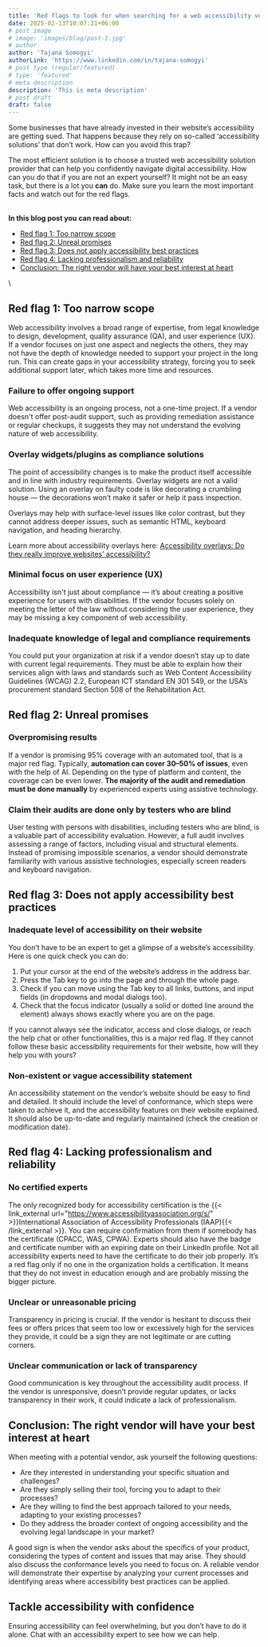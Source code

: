 ```yaml
---
title: 'Red flags to look for when searching for a web accessibility vendor'
date: 2025-02-13T10:07:21+06:00
# post image
# image: 'images/blog/post-1.jpg'
# author
author: 'Tajana Somogyi'
authorLink: 'https://www.linkedin.com/in/tajana-somogyi'
# post type (regular/featured)
# type: 'featured'
# meta description
description: 'This is meta description'
# post draft
draft: false
---
```



Some businesses that have already invested in their website’s accessibility are getting sued. That happens because they rely on so-called ‘accessibility solutions’ that don’t work. How can you avoid this trap?

The most efficient solution is to choose a trusted web accessibility solution provider that can help you confidently navigate digital accessibility. How can you do that if you are not an expert yourself? It might not be an easy task, but there is a lot you **can** do. Make sure you learn the most important facts and watch out for the red flags.

\
**In this blog post you can read about:** 
- [Red flag 1: Too narrow scope](#red-flag-1-too-narrow-scope)
- [Red flag 2: Unreal promises](#red-flag-2-unreal-promises)
- [Red flag 3: Does not apply accessibility best practices](#red-flag-3-does-not-apply-accessibility-best-practices)
- [Red flag 4: Lacking professionalism and reliability](#red-flag-4-lacking-professionalism-and-reliability)
- [Conclusion: The right vendor will have your best interest at heart](#conclusion-the-right-vendor-will-have-your-best-interest-at-heart)
 


\
## Red flag 1: Too narrow scope 

Web accessibility involves a broad range of expertise, from legal knowledge to design, development, quality assurance (QA), and user experience (UX). If a vendor focuses on just one aspect and neglects the others, they may not have the depth of knowledge needed to support your project in the long run. This can create gaps in your accessibility strategy, forcing you to seek additional support later, which takes more time and resources.

### Failure to offer ongoing support 

Web accessibility is an ongoing process, not a one-time project. If a vendor doesn't offer post-audit support, such as providing remediation assistance or regular checkups, it suggests they may not understand the evolving nature of web accessibility.

### Overlay widgets/plugins as compliance solutions 

The point of accessibility changes is to make the product itself accessible and in line with industry requirements. Overlay widgets are not a valid solution. Using an overlay on faulty code is like decorating a crumbling house — the decorations won’t make it safer or help it pass inspection.

Overlays may help with surface-level issues like color contrast, but they cannot address deeper issues, such as semantic HTML, keyboard navigation, and heading hierarchy.

Learn more about accessibility overlays here: [Accessibility overlays: Do they really improve websites’ accessibility?](/blog/accessibility-overlays-do-they-really-improve-websites-accessibility/)
 
### Minimal focus on user experience (UX) 

Accessibility isn't just about compliance — it’s about creating a positive experience for users with disabilities. If the vendor focuses solely on meeting the letter of the law without considering the user experience, they may be missing a key component of web accessibility.

### Inadequate knowledge of legal and compliance requirements 

You could put your organization at risk if a vendor doesn’t stay up to date with current legal requirements. They must be able to explain how their services align with laws and standards such as Web Content Accessibility Guidelines (WCAG) 2.2, European ICT standard EN 301 549, or the USA’s procurement standard Section 508 of the Rehabilitation Act.


## Red flag 2: Unreal promises 

### Overpromising results 

If a vendor is promising 95% coverage with an automated tool, that is a major red flag. Typically, **automation can cover 30–50% of issues**, even with the help of AI. Depending on the type of platform and content, the coverage can be even lower. **The majority of the audit and remediation must be done manually** by experienced experts using assistive technology.

### Claim their audits are done only by testers who are blind 

User testing with persons with disabilities, including testers who are blind, is a valuable part of accessibility evaluation. However, a full audit involves assessing a range of factors, including visual and structural elements. Instead of promising impossible scenarios, a vendor should demonstrate familiarity with various assistive technologies, especially screen readers and keyboard navigation.

## Red flag 3: Does not apply accessibility best practices 

### Inadequate level of accessibility on their website 

You don’t have to be an expert to get a glimpse of a website’s accessibility. Here is one quick check you can do: 

1. Put your cursor at the end of the website’s address in the address bar.   
2. Press the Tab key to go into the page and through the whole page.   
3. Check if you can move using the Tab key to all links, buttons, and input fields (in dropdowns and modal dialogs too).   
4. Check that the focus indicator (usually a solid or dotted line around the element) always shows exactly where you are on the page. 

If you cannot always see the indicator, access and close dialogs, or reach the help chat or other functionalities, this is a major red flag. If they cannot follow these basic accessibility requirements for their website, how will they help you with yours?

### Non-existent or vague accessibility statement 

An accessibility statement on the vendor’s website should be easy to find and detailed. It should include the level of conformance, which steps were taken to achieve it, and the accessibility features on their website explained. It should also be up-to-date and regularly maintained (check the creation or modification date).

## Red flag 4: Lacking professionalism and reliability 

### No certified experts 

The only recognized body for accessibility certification is the {{< link_external url="https://www.accessibilityassociation.org/s/" >}}International Association of Accessibility Professionals (IAAP){{< /link_external >}}. You can require confirmation from them if somebody has the certificate (CPACC, WAS, CPWA). Experts should also have the badge and certificate number with an expiring date on their LinkedIn profile. Not all accessibility experts need to have the certificate to do their job properly. It’s a red flag only if no one in the organization holds a certification. It means that they do not invest in education enough and are probably missing the bigger picture.

### Unclear or unreasonable pricing 

Transparency in pricing is crucial. If the vendor is hesitant to discuss their fees or offers prices that seem too low or excessively high for the services they provide, it could be a sign they are not legitimate or are cutting corners.

### Unclear communication or lack of transparency 

Good communication is key throughout the accessibility audit process. If the vendor is unresponsive, doesn’t provide regular updates, or lacks transparency in their work, it could indicate a lack of professionalism.

## Conclusion: The right vendor will have your best interest at heart 

When meeting with a potential vendor, ask yourself the following questions:

* Are they interested in understanding your specific situation and challenges?  
* Are they simply selling their tool, forcing you to adapt to their processes?  
* Are they willing to find the best approach tailored to your needs, adapting to your existing processes?  
* Do they address the broader context of ongoing accessibility and the evolving legal landscape in your market?

A good sign is when the vendor asks about the specifics of your product, considering the types of content and issues that may arise. They should also discuss the conformance levels you need to focus on. A reliable vendor will demonstrate their expertise by analyzing your current processes and identifying areas where accessibility best practices can be applied.

## Tackle accessibility with confidence
Ensuring accessibility can feel overwhelming, but you don’t have to do it alone. Chat with an accessibility expert to see how we can help. 

